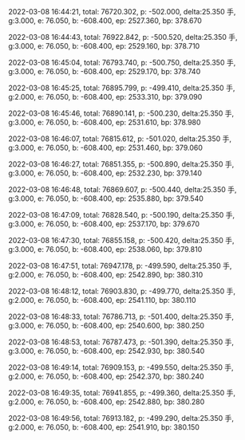 2022-03-08 16:44:21, total: 76720.302, p: -502.000, delta:25.350 手, g:3.000, e: 76.050, b: -608.400, ep: 2527.360, bp: 378.670

2022-03-08 16:44:43, total: 76922.842, p: -500.520, delta:25.350 手, g:3.000, e: 76.050, b: -608.400, ep: 2529.160, bp: 378.710

2022-03-08 16:45:04, total: 76793.740, p: -500.750, delta:25.350 手, g:3.000, e: 76.050, b: -608.400, ep: 2529.170, bp: 378.740

2022-03-08 16:45:25, total: 76895.799, p: -499.410, delta:25.350 手, g:2.000, e: 76.050, b: -608.400, ep: 2533.310, bp: 379.090

2022-03-08 16:45:46, total: 76890.141, p: -500.230, delta:25.350 手, g:3.000, e: 76.050, b: -608.400, ep: 2531.610, bp: 378.980

2022-03-08 16:46:07, total: 76815.612, p: -501.020, delta:25.350 手, g:3.000, e: 76.050, b: -608.400, ep: 2531.460, bp: 379.060

2022-03-08 16:46:27, total: 76851.355, p: -500.890, delta:25.350 手, g:3.000, e: 76.050, b: -608.400, ep: 2532.230, bp: 379.140

2022-03-08 16:46:48, total: 76869.607, p: -500.440, delta:25.350 手, g:3.000, e: 76.050, b: -608.400, ep: 2535.880, bp: 379.540

2022-03-08 16:47:09, total: 76828.540, p: -500.190, delta:25.350 手, g:3.000, e: 76.050, b: -608.400, ep: 2537.170, bp: 379.670

2022-03-08 16:47:30, total: 76855.158, p: -500.420, delta:25.350 手, g:3.000, e: 76.050, b: -608.400, ep: 2538.060, bp: 379.810

2022-03-08 16:47:51, total: 76947.178, p: -499.590, delta:25.350 手, g:2.000, e: 76.050, b: -608.400, ep: 2542.890, bp: 380.310

2022-03-08 16:48:12, total: 76903.830, p: -499.770, delta:25.350 手, g:2.000, e: 76.050, b: -608.400, ep: 2541.110, bp: 380.110

2022-03-08 16:48:33, total: 76786.713, p: -501.400, delta:25.350 手, g:3.000, e: 76.050, b: -608.400, ep: 2540.600, bp: 380.250

2022-03-08 16:48:53, total: 76787.473, p: -501.390, delta:25.350 手, g:3.000, e: 76.050, b: -608.400, ep: 2542.930, bp: 380.540

2022-03-08 16:49:14, total: 76909.153, p: -499.550, delta:25.350 手, g:2.000, e: 76.050, b: -608.400, ep: 2542.370, bp: 380.240

2022-03-08 16:49:35, total: 76941.855, p: -499.360, delta:25.350 手, g:2.000, e: 76.050, b: -608.400, ep: 2542.880, bp: 380.280

2022-03-08 16:49:56, total: 76913.182, p: -499.290, delta:25.350 手, g:2.000, e: 76.050, b: -608.400, ep: 2541.910, bp: 380.150